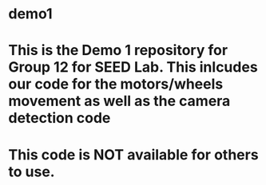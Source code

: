 # demo1
# This is the Demo 1 repository for Group 12 for SEED Lab. This inlcudes our code for the motors/wheels movement as well as the camera detection code 
# This code is NOT available for others to use. 
